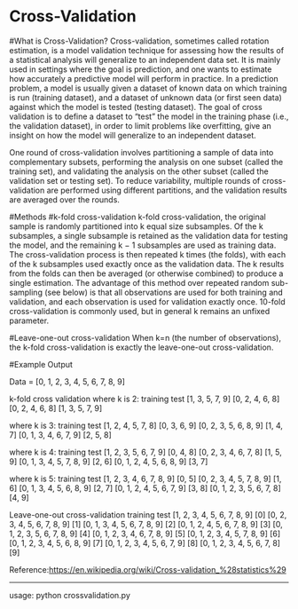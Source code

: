 # Cross-Validation

#What is Cross-Validation?
Cross-validation, sometimes called rotation estimation, is a model validation technique for assessing how the results of 
a statistical analysis will generalize to an independent data set. It is mainly used in settings where the goal is prediction,
and one wants to estimate how accurately a predictive model will perform in practice. In a prediction problem, a model is 
usually given a dataset of known data on which training is run (training dataset), and a dataset of unknown data (or first
seen data) against which the model is tested (testing dataset). The goal of cross validation is to define a dataset to “test”
the model in the training phase (i.e., the validation dataset), in order to limit problems like overfitting, give an insight 
on how the model will generalize to an independent dataset.

One round of cross-validation involves partitioning a sample of data into complementary subsets, performing the analysis on 
one subset (called the training set), and validating the analysis on the other subset (called the validation set or testing set). 
To reduce variability, multiple rounds of cross-validation are performed using different partitions, and the validation results 
are averaged over the rounds.

#Methods
#k-fold cross-validation
 k-fold cross-validation, the original sample is randomly partitioned into k equal size subsamples. Of the k subsamples,
 a single subsample is retained as the validation data for testing the model, and the remaining k − 1 subsamples are used as
 training data. The cross-validation process is then repeated k times (the folds), with each of the k subsamples used exactly 
 once as the validation data. The k results from the folds can then be averaged (or otherwise combined) to produce a single 
 estimation. The advantage of this method over repeated random sub-sampling (see below) is that all observations are used for
 both training and validation, and each observation is used for validation exactly once. 10-fold cross-validation is commonly 
 used, but in general k remains an unfixed parameter.
 
 #Leave-one-out cross-validation
 When k=n (the number of observations), the k-fold cross-validation is exactly the leave-one-out cross-validation.
 
 #Example Output
 
Data = [0, 1, 2, 3, 4, 5, 6, 7, 8, 9]

k-fold cross validation
where k is 2:
     training        test
[1, 3, 5, 7, 9] [0, 2, 4, 6, 8]
[0, 2, 4, 6, 8] [1, 3, 5, 7, 9]

where k is 3:
     training         test
[1, 2, 4, 5, 7, 8] [0, 3, 6, 9]
[0, 2, 3, 5, 6, 8, 9] [1, 4, 7]
[0, 1, 3, 4, 6, 7, 9] [2, 5, 8]

where k is 4:
     training           test
[1, 2, 3, 5, 6, 7, 9] [0, 4, 8]
[0, 2, 3, 4, 6, 7, 8] [1, 5, 9]
[0, 1, 3, 4, 5, 7, 8, 9] [2, 6]
[0, 1, 2, 4, 5, 6, 8, 9] [3, 7]

where k is 5:
     training             test
[1, 2, 3, 4, 6, 7, 8, 9] [0, 5]
[0, 2, 3, 4, 5, 7, 8, 9] [1, 6]
[0, 1, 3, 4, 5, 6, 8, 9] [2, 7]
[0, 1, 2, 4, 5, 6, 7, 9] [3, 8]
[0, 1, 2, 3, 5, 6, 7, 8] [4, 9]

Leave-one-out cross-validation
     training               test
[1, 2, 3, 4, 5, 6, 7, 8, 9] [0]
[0, 2, 3, 4, 5, 6, 7, 8, 9] [1]
[0, 1, 3, 4, 5, 6, 7, 8, 9] [2]
[0, 1, 2, 4, 5, 6, 7, 8, 9] [3]
[0, 1, 2, 3, 5, 6, 7, 8, 9] [4]
[0, 1, 2, 3, 4, 6, 7, 8, 9] [5]
[0, 1, 2, 3, 4, 5, 7, 8, 9] [6]
[0, 1, 2, 3, 4, 5, 6, 8, 9] [7]
[0, 1, 2, 3, 4, 5, 6, 7, 9] [8]
[0, 1, 2, 3, 4, 5, 6, 7, 8] [9]

Reference:https://en.wikipedia.org/wiki/Cross-validation_%28statistics%29
**************************************************************************************************************************

usage: python crossvalidation.py
 

